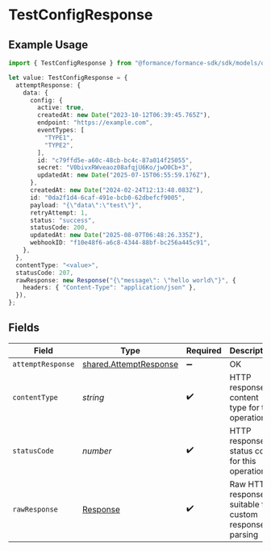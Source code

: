 # TestConfigResponse

## Example Usage

```typescript
import { TestConfigResponse } from "@formance/formance-sdk/sdk/models/operations";

let value: TestConfigResponse = {
  attemptResponse: {
    data: {
      config: {
        active: true,
        createdAt: new Date("2023-10-12T06:39:45.765Z"),
        endpoint: "https://example.com",
        eventTypes: [
          "TYPE1",
          "TYPE2",
        ],
        id: "c79ffd5e-a60c-48cb-bc4c-87a014f25055",
        secret: "V0bivxRWveaoz08afqjU6Ko/jwO0Cb+3",
        updatedAt: new Date("2025-07-15T06:55:59.176Z"),
      },
      createdAt: new Date("2024-02-24T12:13:48.083Z"),
      id: "0da2f1d4-6caf-491e-bcb0-62dbefcf9005",
      payload: "{\"data\":\"test\"}",
      retryAttempt: 1,
      status: "success",
      statusCode: 200,
      updatedAt: new Date("2025-08-07T06:48:26.335Z"),
      webhookID: "f10e48f6-a6c8-4344-88bf-bc256a445c91",
    },
  },
  contentType: "<value>",
  statusCode: 207,
  rawResponse: new Response("{\"message\": \"hello world\"}", {
    headers: { "Content-Type": "application/json" },
  }),
};
```

## Fields

| Field                                                                   | Type                                                                    | Required                                                                | Description                                                             |
| ----------------------------------------------------------------------- | ----------------------------------------------------------------------- | ----------------------------------------------------------------------- | ----------------------------------------------------------------------- |
| `attemptResponse`                                                       | [shared.AttemptResponse](../../../sdk/models/shared/attemptresponse.md) | :heavy_minus_sign:                                                      | OK                                                                      |
| `contentType`                                                           | *string*                                                                | :heavy_check_mark:                                                      | HTTP response content type for this operation                           |
| `statusCode`                                                            | *number*                                                                | :heavy_check_mark:                                                      | HTTP response status code for this operation                            |
| `rawResponse`                                                           | [Response](https://developer.mozilla.org/en-US/docs/Web/API/Response)   | :heavy_check_mark:                                                      | Raw HTTP response; suitable for custom response parsing                 |